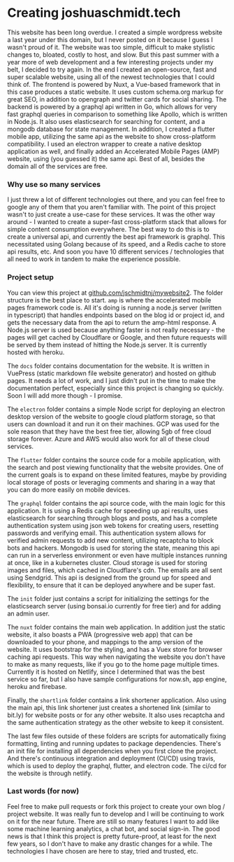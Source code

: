 # Creating joshuaschmidt.tech

This website has been long overdue. I created a simple wordpress website a last year under this domain, but I never posted on it because I guess I wasn't proud of it. The website was too simple, difficult to make stylistic changes to, bloated, costly to host, and slow. But this past summer with a year more of web development and a few interesting projects under my belt, I decided to try again. In the end I created an open-source, fast and super scalable website, using all of the newest technologies that I could think of. The frontend is powered by Nuxt, a Vue-based framework that in this case produces a static website. It uses custom schema.org markup for great SEO, in addition to opengraph and twitter cards for social sharing. The backend is powered by a graphql api written in Go, which allows for very fast graphql queries in comparison to something like Apollo, which is written in Node.js. It also uses elasticsearch for searching for content, and a mongodb database for state management. In addition, I created a flutter mobile app, utilizing the same api as the website to show cross-platform compatibility. I used an electron wrapper to create a native desktop application as well, and finally added an Accelerated Mobile Pages (AMP) website, using (you guessed it) the same api. Best of all, besides the domain all of the services are free.

### Why use so many services

I just threw a lot of different technologies out there, and you can feel free to google any of them that you aren't familiar with. The point of this project wasn't to just create a use-case for these services. It was the other way around - I wanted to create a super-fast cross-platform stack that allows for simple content consumption everywhere. The best way to do this is to create a universal api, and currently the best api framework is graphql. This necessitated using Golang because of its speed, and a Redis cache to store api results, etc. And soon you have 10 different services / technologies that all need to work in tandem to make the experience possible.

### Project setup

You can view this project at [github.com/jschmidtnj/mywebsite2](https://github.com/jschmidtnj/mywebsite2). The folder structure is the best place to start. `amp` is where the accelerated mobile pages framework code is. All it's doing is running a node.js server (written in typescript) that handles endpoints based on the blog id or project id, and gets the necessary data from the api to return the amp-html response. A Node.js server is used because anything faster is not really necessary - the pages will get cached by Cloudflare or Google, and then future requests will be served by them instead of hitting the Node.js server. It is currently hosted with heroku.

The `docs` folder contains documentation for the website. It is written in VuePress (static markdown file website generator) and hosted on github pages. It needs a lot of work, and I just didn't put in the time to make the documentation perfect, especially since this project is changing so quickly. Soon I will add more though - I promise.

The `electron` folder contains a simple Node script for deploying an electron desktop version of the website to google cloud platform storage, so that users can download it and run it on their machines. GCP was used for the sole reason that they have the best free tier, allowing 5gb of free cloud storage forever. Azure and AWS would also work for all of these cloud services.

The `flutter` folder contains the source code for a mobile application, with the search and post viewing functionality that the website provides. One of the current goals is to expand on these limited features, maybe by providing local storage of posts or leveraging comments and sharing in a way that you can do more easily on mobile devices.

The `graphql` folder contains the api source code, with the main logic for this application. It is using a Redis cache for speeding up api results, uses elasticsearch for searching through blogs and posts, and has a complete authentication system using json web tokens for creating users, resetting passwords and verifying email. This authentication system allows for verified admin requests to add new content, utilizing recaptcha to block bots and hackers. Mongodb is used for storing the state, meaning this api can run in a serverless environment or even have multiple instances running at once, like in a kubernetes cluster. Cloud storage is used for storing images and files, which cached in Cloudflare's cdn. The emails are all sent using Sendgrid. This api is designed from the ground up for speed and flexibility, to ensure that it can be deployed anywhere and be super fast.

The `init` folder just contains a script for initializing the settings for the elasticsearch server (using bonsai.io currently for free tier) and for adding an admin user.

The `nuxt` folder contains the main web application. In addition just the static website, it also boasts a PWA (progressive web app) that can be downloaded to your phone, and mappings to the amp version of the website. It uses bootstrap for the styling, and has a Vuex store for browser caching api requests. This way when navigating the website you don't have to make as many requests, like if you go to the home page multiple times. Currently it is hosted on Netlify, since I determined that was the best service so far, but I also have sample configurations for now.sh, app engine, heroku and firebase.

Finally, the `shortlink` folder contains a link shortener application. Also using the main api, this link shortener just creates a shortened link (similar to bit.ly) for website posts or for any other website. It also uses recaptcha and the same authentication strategy as the other website to keep it consistent.

The last few files outside of these folders are scripts for automatically fixing formatting, linting and running updates to package dependencies. There's an init file for installing all dependencies when you first clone the project. And there's continuous integration and deployment (CI/CD) using travis, which is used to deploy the graphql, flutter, and electron code. The ci/cd for the website is through netlify.

### Last words (for now)

Feel free to make pull requests or fork this project to create your own blog / project website. It was really fun to develop and I will be continuing to work on it for the near future. There are still so many features I want to add like some machine learning analytics, a chat bot, and social sign-in. The good news is that I think this project is pretty future-proof, at least for the next few years, so I don't have to make any drastic changes for a while. The technologies I have chosen are here to stay, tried and trusted, etc.
